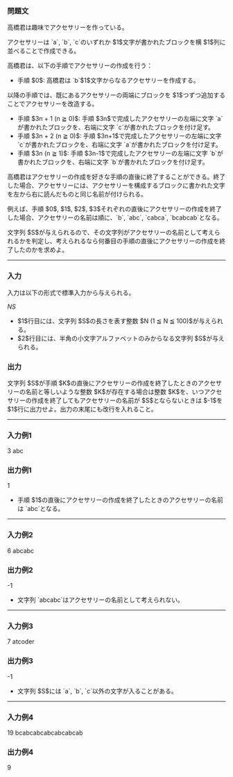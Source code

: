 
<div>

<div>

<div>

<section>

### **問題文**

<p>
高橋君は趣味でアクセサリーを作っている。
</p>

<p>
アクセサリーは `a`, `b`, `c`のいずれか $1$文字が書かれたブロックを横 $1$列に並べることで作成できる。
</p>

<p>
高橋君は、以下の手順でアクセサリーの作成を行う：
</p>

<ul>

<li>
手順 $0$: 高橋君は `b`$1$文字からなるアクセサリーを作成する。
</li>

</ul>

<p>
以降の手順では、既にあるアクセサリーの両端にブロックを $1$つずつ追加することでアクセサリーを改造する。
</p>

<ul>

<li>
手順 $3n + 1 (n ≧ 0)$: 手順 $3n$で完成したアクセサリーの左端に文字 `a`が書かれたブロックを、右端に文字 `c`が書かれたブロックを付け足す。
</li>

<li>
手順 $3n + 2 (n ≧ 0)$: 手順 $3n+1$で完成したアクセサリーの左端に文字 `c`が書かれたブロックを、右端に文字 `a`が書かれたブロックを付け足す。
</li>

<li>
手順 $3n (n ≧ 1)$: 手順 $3n-1$で完成したアクセサリーの左端に文字 `b`が書かれたブロックを、右端に文字 `b`が書かれたブロックを付け足す。
</li>

</ul>

<p>
高橋君はアクセサリーの作成を好きな手順の直後に終了することができる。終了した場合、アクセサリーには、アクセサリーを構成するブロックに書かれた文字を左から右に読んだものと同じ名前が付けられる。
</p>

<p>
例えば、手順 $0$, $1$, $2$, $3$それぞれの直後にアクセサリーの作成を終了した場合、アクセサリーの名前は順に、`b`, `abc`, `cabca`, `bcabcab`となる。
</p>

<p>
文字列 $S$が与えられるので、その文字列がアクセサリーの名前として考えられるかを判定し、考えられるなら何番目の手順の直後にアクセサリーの作成を終了したのかを求めよ。
</p>

</section>

</div>

---

<div>

<div>

<section>

### **入力**

<p>
入力は以下の形式で標準入力から与えられる。
</p>

<div>

$N$$S$
</div>

<ul>

<li>
$1$行目には、文字列 $S$の長さを表す整数 $N (1 ≦ N ≦ 100)$が与えられる。
</li>

<li>
$2$行目には、半角の小文字アルファベットのみからなる文字列 $S$が与えられる。
</li>

</ul>

</section>

</div>

<div>

<section>

### **出力**

<p>
文字列 $S$が手順 $K$の直後にアクセサリーの作成を終了したときのアクセサリーの名前と等しいような整数 $K$が存在する場合は整数 $K$を、いつアクセサリーの作成を終了してもアクセサリーの名前が $S$とならないときは $-1$を $1$行に出力せよ。出力の末尾にも改行を入れること。
</p>

</section>

</div>

</div>

---

<div>

<section>

### **入力例1**

<div>

3
abc

</div>

</section>

</div>

<div>

<section>

### **出力例1**

<div>

1

</div>

<ul>

<li>
手順 $1$の直後にアクセサリーの作成を終了したときのアクセサリーの名前は `abc`となる。
</li>

</ul>

</section>

</div>

---

<div>

<section>

### **入力例2**

<div>

6
abcabc

</div>

</section>

</div>

<div>

<section>

### **出力例2**

<div>

-1

</div>

<ul>

<li>
文字列 `abcabc`はアクセサリーの名前として考えられない。
</li>

</ul>

</section>

</div>

---

<div>

<section>

### **入力例3**

<div>

7
atcoder

</div>

</section>

</div>

<div>

<section>

### **出力例3**

<div>

-1

</div>

<ul>

<li>
文字列 $S$には `a`, `b`, `c`以外の文字が入ることがある。
</li>

</ul>

</section>

</div>

---

<div>

<section>

### **入力例4**

<div>

19
bcabcabcabcabcabcab

</div>

</section>

</div>

<div>

<section>

### **出力例4**

<div>

9

</div>

</section>

</div>

</div>

</div>
